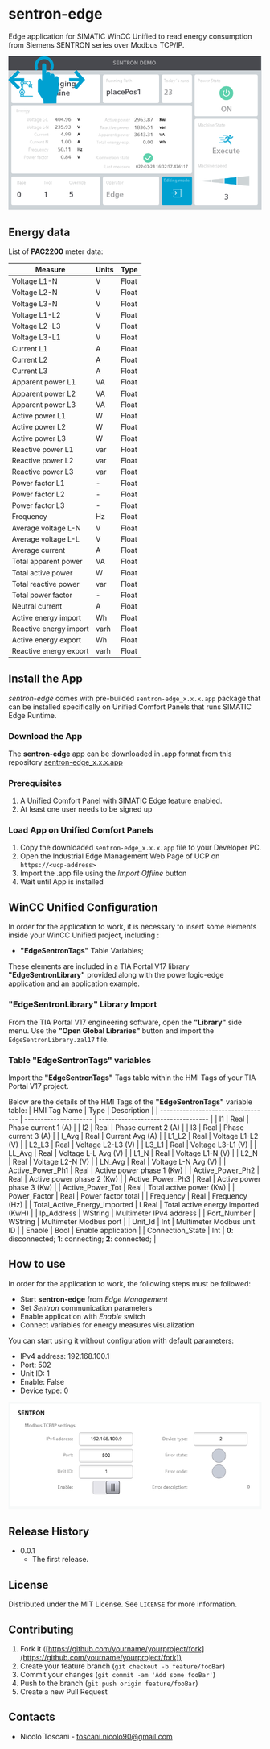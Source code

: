 # sentron-edge

Edge application for SIMATIC WinCC Unified to read energy consumption from Siemens SENTRON series over Modbus TCP/IP.

![sentron-example](docs/sentron_edge_example.png)

## Energy data

List of **PAC2200** meter data:

| Measure                            | Units                 | Type          | 
| ---------------------------------- | --------------------- | ------------- | 
|  Voltage L1-N                      | V                     | Float         | 
|  Voltage L2-N                      | V                     | Float         |
|  Voltage L3-N                      | V                     | Float         |
|  Voltage L1-L2                     | V                     | Float         |
|  Voltage L2-L3                     | V                     | Float         |
|  Voltage L3-L1                     | V                     | Float         |
|  Current L1                        | A                     | Float         |
|  Current L2                        | A                     | Float         |
|  Current L3                        | A                     | Float         |
|  Apparent power L1                 | VA                    | Float         |
|  Apparent power L2                 | VA                    | Float         |
|  Apparent power L3                 | VA                    | Float         |
|  Active power L1                   | W                     | Float         |
|  Active power L2                   | W                     | Float         |
|  Active power L3                   | W                     | Float         |
|  Reactive power L1                 | var                   | Float         |
|  Reactive power L2                 | var                   | Float         |
|  Reactive power L3                 | var                   | Float         |
|  Power factor L1                   | -                     | Float         |
|  Power factor L2                   | -                     | Float         |
|  Power factor L3                   | -                     | Float         |
|  Frequency                         | Hz                    | Float         |
|  Average voltage L-N               | V                     | Float         |
|  Average voltage L-L               | V                     | Float         |
|  Average current                   | A                     | Float         |
|  Total apparent power              | VA                    | Float         |
|  Total active power                | W                     | Float         |
|  Total reactive power              | var                   | Float         |
|  Total power factor                | -                     | Float         |
|  Neutral current                   | A                     | Float         |
|  Active energy import              | Wh                    | Float         |
|  Reactive energy import            | varh                  | Float         |
|  Active energy export              | Wh                    | Float         |
|  Reactive energy export            | varh                  | Float         |

## Install the App

*sentron-edge* comes with pre-builded ```sentron-edge_x.x.x.app``` package that can be installed specifically on Unified Comfort Panels that runs SIMATIC Edge Runtime.

### Download the App

The **sentron-edge** app can be downloaded in .app format from this repository [sentron-edge_x.x.x.app](https://drive.google.com/drive/folders/1coGurU8VEtxEa04gEA1YxiTsP1GL1LKD)

### Prerequisites

1. A Unified Comfort Panel with SIMATIC Edge feature enabled.
2. At least one user needs to be signed up

### Load App on Unified Comfort Panels

1. Copy the downloaded ```sentron-edge_x.x.x.app``` file to your Developer PC.
2. Open the Industrial Edge Management Web Page of UCP on ```https://<ucp-address>```
3. Import the .app file using the *Import Offline* button
4. Wait until App is installed

## WinCC Unified Configuration

In order for the application to work, it is necessary to insert some elements inside your WinCC Unified project, including :

- **"EdgeSentronTags"** Table Variables;

These elements are included in a TIA Portal V17 library **"EdgeSentronLibrary"** provided along with the powerlogic-edge application and an application example.

### "EdgeSentronLibrary" Library Import

From the TIA Portal V17 engineering software, open the **"Library"** side menu.
Use the **"Open Global Libraries"** button and import the ```EdgeSentronLibrary.zal17``` file.

### Table "EdgeSentronTags" variables

Import the **"EdgeSentronTags"** Tags table within the HMI Tags of your TIA Portal V17 project.

Below are the details of the HMI Tags of the **"EdgeSentronTags"** variable table:
| HMI Tag Name                       | Type                  | Description                        | 
| ---------------------------------- | --------------------- | ---------------------------------- | 
|  I1                                | Real                  | Phase current 1 (A)                |
|  I2                                | Real                  | Phase current 2 (A)                |
|  I3                                | Real                  | Phase current 3 (A)                |
|  I_Avg                             | Real                  | Current Avg (A)                    |
|  L1_L2                             | Real                  | Voltage L1-L2 (V)                  |
|  L2_L3                             | Real                  | Voltage L2-L3 (V)                  |
|  L3_L1                             | Real                  | Voltage L3-L1 (V)                  |
|  LL_Avg                            | Real                  | Voltage L-L Avg (V)                |
|  L1_N                              | Real                  | Voltage L1-N (V)                   |
|  L2_N                              | Real                  | Voltage L2-N (V)                   |
|  LN_Avg                            | Real                  | Voltage L-N Avg (V)                |
|  Active_Power_Ph1                  | Real                  | Active power phase 1 (Kw)          |
|  Active_Power_Ph2                  | Real                  | Active power phase 2 (Kw)          |
|  Active_Power_Ph3                  | Real                  | Active power phase 3 (Kw)          |
|  Active_Power_Tot                  | Real                  | Total active power (Kw)            |
|  Power_Factor                      | Real                  | Power factor total                 |
|  Frequency                         | Real                  | Frequency (Hz)                     |
|  Total_Active_Energy_Imported      | LReal                 | Total active energy imported (KwH) |
|  Ip_Address                        | WString               | Multimeter IPv4 address            |
|  Port_Number                       | WString               | Multimeter Modbus port             |
|  Unit_Id                           | Int                   | Multimeter Modbus unit ID          |
|  Enable                            | Bool                  | Enable application                 |
|  Connection_State                  | Int                   | **0**: disconnected; **1**: connecting; **2**: connected; |

## How to use
In order for the application to work, the following steps must be followed:
- Start **sentron-edge** from *Edge Management* 
- Set *Sentron* communication parameters
- Enable application with *Enable* switch
- Connect variables for energy measures visualization

You can start using it without configuration with default parameters:
- IPv4 address: 192.168.100.1
- Port: 502
- Unit ID: 1
- Enable: False
- Device type: 0

![sentron-config](docs/sentron_edge_settings.png)


## Release History

- 0.0.1
  - The first release.

## License

Distributed under the MIT License. See `LICENSE` for more information.

## Contributing

1. Fork it ([https://github.com/yourname/yourproject/fork](https://github.com/yourname/yourproject/fork))
2. Create your feature branch (`git checkout -b feature/fooBar`)
3. Commit your changes (`git commit -am 'Add some fooBar'`)
4. Push to the branch (`git push origin feature/fooBar`)
5. Create a new Pull Request

## Contacts

- Nicolò Toscani - [toscani.nicolo90@gmail.com](toscani.nicolo90@gmail.com)


